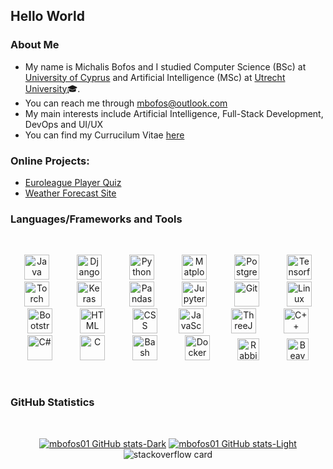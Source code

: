 ## Hello World

### About Me

- My name is Michalis Bofos and I studied Computer Science (BSc) at <a href="https://www.cs.ucy.ac.cy/?lang=en" >University of Cyprus</a> and Artificial Intelligence (MSc) at <a href="https://github.com/UtrechtUniversity">Utrecht University</a>🎓.
- You can reach me through mbofos@outlook.com
- My main interests include Artificial Intelligence, Full-Stack Development, DevOps and UI/UX
- You can find my Currucilum Vitae <a href="https://mbofos01.github.io/cv.html" >here</a>

<be>

### Online Projects:

- <a href="https://euroleague-quiz.vercel.app">Euroleague Player Quiz</a>
- <a href="https://mbofos01.github.io/Weather-Forecast-Site/">Weather Forecast Site</a>


### Languages/Frameworks and Tools

<br>

<p align="center">
<img  alt="Java" width="40px"    style="padding-right:20px; padding-left:20px;" src="https://cdn.jsdelivr.net/gh/devicons/devicon/icons/java/java-original.svg"/>
<img  alt="Django" width="40px"    style="padding-right:20px; padding-left:20px;" src="https://cdn.jsdelivr.net/gh/devicons/devicon/icons/django/django-plain.svg" />
<img  alt="Python" width="40px"    style="padding-right:20px; padding-left:20px;" src="https://cdn.jsdelivr.net/gh/devicons/devicon/icons/python/python-original.svg" />
<img  alt="Matplot" width="40px"    style="padding-right:20px; padding-left:20px;" src="https://cdn.jsdelivr.net/gh/devicons/devicon/icons/matplotlib/matplotlib-original.svg" />
<img  alt="Postgres" width="40px"    style="padding-right:20px; padding-left:20px;" src="https://cdn.jsdelivr.net/gh/devicons/devicon/icons/postgresql/postgresql-original.svg" />
<img  alt="Tensorflow" width="40px"    style="padding-right:20px; padding-left:20px;" src="https://cdn.jsdelivr.net/gh/devicons/devicon/icons/tensorflow/tensorflow-original.svg" />
<img  alt="Torch" width="40px"    style="padding-right:20px; padding-left:20px;" src="https://cdn.jsdelivr.net/gh/devicons/devicon/icons/pytorch/pytorch-original.svg" />
<img  alt="Keras" width="40px"    style="padding-right:20px; padding-left:20px;" src="https://cdn.jsdelivr.net/gh/devicons/devicon/icons/keras/keras-original.svg" />
<img  alt="Pandas" width="40px"    style="padding-right:20px; padding-left:20px;" src="https://cdn.jsdelivr.net/gh/devicons/devicon/icons/pandas/pandas-original.svg" />
<img  alt="Jupyter" width="40px"    style="padding-right:20px; padding-left:20px;" src="https://cdn.jsdelivr.net/gh/devicons/devicon/icons/jupyter/jupyter-original.svg" />
<img  alt="Git" width="40px"    style="padding-right:20px; padding-left:20px;" src="https://cdn.jsdelivr.net/gh/devicons/devicon/icons/git/git-original.svg" />
<img  alt="Linux" width="40px"    style="padding-right:20px; padding-left:20px;" src="https://cdn.jsdelivr.net/gh/devicons/devicon/icons/linux/linux-original.svg" />
<img  alt="Bootstrap" width="40px"    style="padding-right:20px; padding-left:20px;" src="https://cdn.jsdelivr.net/gh/devicons/devicon/icons/bootstrap/bootstrap-original.svg" />
<img  alt="HTML" width="40px"    style="padding-right:20px; padding-left:20px;" src="https://cdn.jsdelivr.net/gh/devicons/devicon/icons/html5/html5-plain.svg" />
<img  alt="CSS" width="40px"    style="padding-right:10px; padding-left:20px;" src="https://cdn.jsdelivr.net/gh/devicons/devicon/icons/css3/css3-plain.svg" />
<img  alt="JavaScript" width="40px"    style="padding-right:20px; padding-left:20px;" src="https://cdn.jsdelivr.net/gh/devicons/devicon/icons/javascript/javascript-plain.svg" />
<img  alt="ThreeJS" width="40px"    style="padding-right:20px; padding-left:20px;" src="https://cdn.jsdelivr.net/gh/devicons/devicon/icons/threejs/threejs-original.svg" />
<img  alt="C++" width="40px"    style="padding-right:20px; padding-left:20px;" src="https://cdn.jsdelivr.net/gh/devicons/devicon/icons/cplusplus/cplusplus-original.svg" />
<img  alt="C#" width="40px"    style="padding-right:20px; padding-left:20px;" src="https://cdn.jsdelivr.net/gh/devicons/devicon/icons/csharp/csharp-original.svg" />
<img  alt="C" width="40px"    style="padding-right:20px; padding-left:20px;" src="https://cdn.jsdelivr.net/gh/devicons/devicon/icons/c/c-original.svg" />
<img  alt="Bash" width="40px"    style="padding-right:20px; padding-left:20px;" src="https://cdn.jsdelivr.net/gh/devicons/devicon/icons/bash/bash-original.svg" />
<img  alt="Docker" width="40px"    style="padding-right:20px; padding-left:20px;" src="https://cdn.jsdelivr.net/gh/devicons/devicon/icons/docker/docker-original.svg" />
<img  alt="RabbitMQ" width="35px"    style="padding-right:20px; padding-left:20px;" src="https://cdn.jsdelivr.net/gh/devicons/devicon/icons/rabbitmq/rabbitmq-original.svg" />
<img  alt="Beaver" width="35px"    style="padding-right:20px; padding-left:20px;" src="https://cdn.jsdelivr.net/gh/devicons/devicon/icons/dbeaver/dbeaver-original.svg" />
</p>

<br>

### GitHub Statistics
<br>

<div align="center">


[![mbofos01 GitHub stats-Dark](https://github-readme-stats-9v7n.vercel.app/api?username=mbofos01&show_icons=true&hide_border=true&&count_private=true&include_all_commits=true&theme=tokyonight#gh-dark-mode-only)](https://github-readme-stats-9v7n.vercel.app/api?username=mbofos01&show_icons=true&hide_border=true&&count_private=true&include_all_commits=true&theme=tokyonight#gh-dark-mode-only)
[![mbofos01 GitHub stats-Light](https://github-readme-stats-9v7n.vercel.app/api?username=mbofos01&show_icons=true&hide_border=true&&count_private=true&include_all_commits=true&theme=buefy#gh-light-mode-only)](https://github-readme-stats-9v7n.vercel.app/api?username=mbofos01&show_icons=true&hide_border=true&&count_private=true&include_all_commits=true&theme=buefy#gh-light-mode-only)
![stackoverflow card](https://readme-components.vercel.app/api?component=stackoverflow&stackoverflowid=17790231)
</div> 
